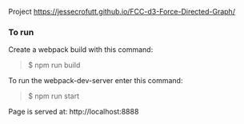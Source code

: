 Project
https://jessecrofutt.github.io/FCC-d3-Force-Directed-Graph/

### To run
Create a webpack build with this command:

> $ npm run build


To run the webpack-dev-server enter this command:

> $ npm run start



Page is served at:
http://localhost:8888

